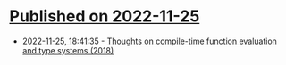 # [Published on 2022-11-25](index.md)

* [2022-11-25, 18:41:35](https://news.ycombinator.com/item?id=33745446) - [Thoughts on compile-time function evaluation and type systems (2018)](https://www.ralfj.de/blog/2018/07/19/const.html)
